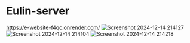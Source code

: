 # Eulin-server
https://e-website-f4qc.onrender.com/
![Screenshot 2024-12-14 214127](https://github.com/user-attachments/assets/5771ef12-64b5-46a3-bf09-90de323cf587)
![Screenshot 2024-12-14 214104](https://github.com/user-attachments/assets/4b487b8c-6a07-4d28-9146-f37ee1b5e817)
![Screenshot 2024-12-14 214218](https://github.com/user-attachments/assets/655b3fd7-d9be-4abf-9ae6-94fb684a059f)
